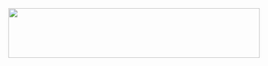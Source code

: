 <img src="http://fckstudentloans.com/assets/img/bg-masthead.jpg" style="width: 100%; height: 100px; object-fit: cover;object-position: 0 45%" />
